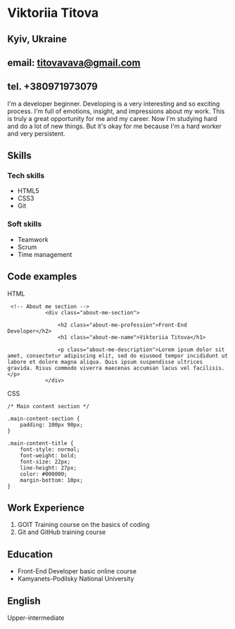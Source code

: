 # Viktoriia Titova

## Kyiv, Ukraine
## email: titovavava@gmail.com
## tel. +380971973079

I'm a developer beginner. Developing is a very interesting and so exciting process. I'm full of emotions, insight, and impressions about my work. This is truly a great opportunity for me and my career. 
Now I'm studying hard and do a lot of new things. But it's okay for me because I'm a hard worker and very persistent. 

## Skills

### Tech skills
- HTML5 
- CSS3
- Git

### Soft skills
- Teamwork
- Scrum
- Time management 

## Code examples 
HTML 
```
 <!-- About me section -->  
            <div class="about-me-section">

                <h2 class="about-me-profession">Front-End Developer</h2>
                <h1 class="about-me-name">Viktoriia Titova</h1>
                
                <p class="about-me-description">Lorem ipsum dolor sit amet, consectetur adipiscing elit, sed do eiusmod tempor incididunt ut labore et dolore magna aliqua. Quis ipsum suspendisse ultrices gravida. Risus commodo viverra maecenas accumsan lacus vel facilisis.</p>
            </div>
```    
CSS
```
/* Main content section */

.main-content-section {
    padding: 100px 90px;
}

.main-content-title {
    font-style: normal;
    font-weight: bold;
    font-size: 22px;
    line-height: 27px;    
    color: #000000;
    margin-bottom: 10px;
}
```

## Work Experience
1. GOIT Training course on the basics of coding
2. Git and GitHub training course

## Education
- Front-End Developer basic online course
- Kamyanets-Podilsky National University

## English
Upper-intermediate 
